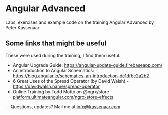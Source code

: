 # Angular Advanced

Labs, exercises and example code on the training Angular Advanced by Peter Kassenaar

## Some links that might be useful

These were used during the training, I find them useful.

* Angular Upgrade Guide: https://angular-update-guide.firebaseapp.com/
* An introduction to Angular Schematics: https://blog.angular.io/schematics-an-introduction-dc1dfbc2a2b2
* 6 Great Uses of the Spread Operator (by David Walsh) -  https://davidwalsh.name/spread-operator
* Online Training by Todd Motto on @ngrx/store -[platform.ultimateangular.com/ngrx-store-effects](https://platform.ultimateangular.com/ngrx-store-effects?affcode=76683_2_kwj_el)

--
Questions, updates? Mail me at info@kassenaar.com
